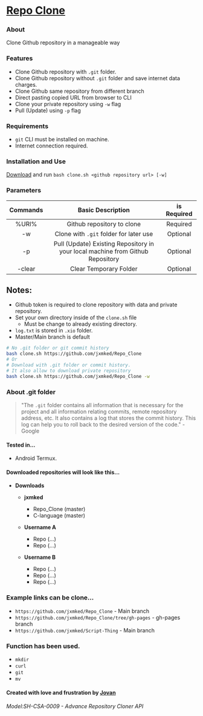 # [Repo Clone](https://jxmked.github.io/Repo_Clone/)

### About
Clone Github repository in a manageable way

### Features
- Clone Github repository with `.git` folder.
- Clone Github repository without `.git` folder and save internet data charges.
- Clone Github same repository from different branch
- Direct pasting copied URL from browser to CLI
- Clone your private repository using `-w` flag
- Pull (Update) using `-p` flag

### Requirements
- `git` CLI must be installed on machine.
- Internet connection required.

### Installation and Use
[Download](https://github.com/jxmked/Repo_Clone) and run `bash clone.sh <github repository url> [-w]`

### Parameters
| Commands | Basic Description | is Required |
| :---:| :---: | :---: |
| %URl% | Github repository to clone | Required |
| -w | Clone with `.git` folder for later use | Optional |
| -p | Pull (Update) Existing Repository in your local machine from Github Repository | Optional |
| -clear | Clear Temporary Folder | Optional |

## Notes:
- Github token is required to clone repository with data and private repository.
- Set your own directory inside of the `clone.sh` file
    - Must be change to already existing directory.
- `log.txt` is stored in `.xio` folder.
- Master/Main branch is default

```bash
# No .git folder or git commit history
bash clone.sh https://github.com/jxmked/Repo_Clone 
# Or
# Download with .git folder or commit history.
# It also allow to download private repository
bash clone.sh https://github.com/jxmked/Repo_Clone -w
```

### **About .git folder**
> "The `.git` folder contains all information that is necessary for the project and 
> all information relating commits, remote repository address, etc. It also contains 
> a log that stores the commit history. This log can help you to roll back to the 
> desired version of the code." - Google

#### Tested in...
- Android Termux.

#### Downloaded repositories will look like this...
- __Downloads__
    - **jxmked**
        - Repo_Clone (master)
        - C-language (master)
    
    - **Username A**
        - Repo (...)
        - Repo (...)
    
    - **Username B**
        - Repo (...)
        - Repo (...)
        - Repo (...)

### Example links can be clone...
- ```https://github.com/jxmked/Repo_Clone``` - Main branch
- ```https://github.com/jxmked/Repo_Clone/tree/gh-pages``` - gh-pages branch
- ```https://github.com/jxmked/Script-Thing``` - Main branch

### Function has been used.
- `mkdir`
- `curl`
- `git`
- `mv`

#### **Created with love and frustration** by [Jovan](https://facebook.com/deguia25)
###### Model:SH-CSA-0009 - Advance Repository Cloner API
